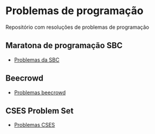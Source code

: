 # Problemas de programação
Repositório com resoluções de problemas de programação

## Maratona de programação SBC
- [Problemas da SBC](./maratona-programacao-sbc/)

## Beecrowd
- [Problemas beecrowd](./beecrowd/)

## CSES Problem Set
- [Problemas CSES](./cses-problem-set/)